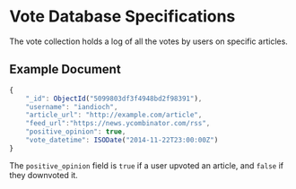 Vote Database Specifications
============================

The vote collection holds a log of all the votes by users on specific articles.

Example Document
----------------
```js
{
	"_id": ObjectId("5099803df3f4948bd2f98391"),
	"username": "iandioch",
	"article_url": "http://example.com/article",
	"feed_url":"https://news.ycombinator.com/rss",
	"positive_opinion": true,
	"vote_datetime": ISODate("2014-11-22T23:00:00Z")
}
```

The `positive_opinion` field is `true` if a user upvoted an article, and `false` if they downvoted it.
